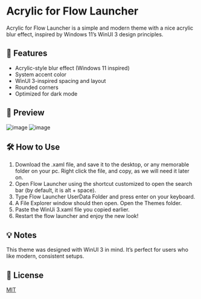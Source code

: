 # Acrylic for Flow Launcher

Acrylic for Flow Launcher is a simple and modern theme with a nice acrylic blur effect, inspired by Windows 11’s WinUI 3 design principles.

## 🌟 Features

- Acrylic-style blur effect (Windows 11 inspired)
- System accent color
- WinUI 3-inspired spacing and layout
- Rounded corners
- Optimized for dark mode

## 📸 Preview
![image](https://github.com/user-attachments/assets/7e6184c6-7346-4948-9a56-bf98f32004d0)
![image](https://github.com/user-attachments/assets/e4231ff7-0fcd-45dd-96fe-068f5482977a)


## 🛠 How to Use

1. Download the .xaml file, and save it to the desktop, or any memorable folder on your pc. Right click the file, and copy, as we will need it later on.
2.  Open Flow Launcher using the shortcut customized to open the search bar (by default, it is alt + space).
3. Type Flow Launcher UserData Folder and press enter on your keyboard.
4. A File Explorer window should then open. Open the Themes folder.
5. Paste the WinUi 3.xaml file you copied earlier.
6. Restart the flow launcher and enjoy the new look!

## 💡 Notes

This theme was designed with WinUI 3 in mind. It’s perfect for users who like modern, consistent setups.

## 📄 License

[MIT](LICENSE)
